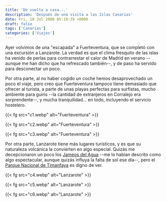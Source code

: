 ```yaml
---
title: 'De vuelta a casa...'
description: 'Después de una visita a las Islas Canarias'
date: Fri, 18 Jul 2008 05:19:39 +0000
draft: false
tags: ['Canarias']
categories: ['Viajes']
---
```


Ayer volvimos de una "escapada" a Fuerteventura, que se completó con una excursión a Lanzarote. La verdad es que el clima fresquito de las islas ha venido de perlas para contrarrestar el calor de Madrid en verano --aunque me han dicho que ha refrescado también--, y de paso ha servido para desconectar un poco.

Por otra parte, al no haber cogido un coche hemos desaprovechado un poco el viaje, pero creo que Fuerteventura tampoco tiene demasiado que ofrecer al turista, a parte de unas playas perfectas para surfistas, mucho ambiente para guiris --la cantidad de extranjeros en Corralejo era sorprendente--, y mucha tranquilidad... en todo, incluyendo el servicio hostelero.

{{< fg src="c1.webp" alt="Fuerteventura" >}}

{{< fg src="c2.webp" alt="Fuerteventura" >}}

{{< fg src="c3.webp" alt="Fuerteventura" >}}

Por otra parte, Lanzarote tiene más lugares turísticos, y es que su naturaleza volcánica la convierten en algo especial. Quizás me decepcionaron un poco los [Jameos del Agua](http://es.wikipedia.org/wiki/Jameos_del_Agua) --me lo habían descrito como algo espectacular, aunque quizás influya la falta de sol ese día--, pero el [Parque Nacional de Timanfaya](http://es.wikipedia.org/wiki/Parque_nacional_de_Timanfaya) es digno de ver.

{{< fg src="c4.webp" alt="Lanzarote" >}}

{{< fg src="c5.webp" alt="Lanzarote" >}}

{{< fg src="c6.webp" alt="Lanzarote" >}}